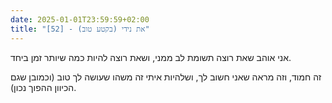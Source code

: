 ```yaml
---
date: 2025-01-01T23:59:59+02:00
title: "[52] - את נידי (בקטע טוב)"
---
```

אני אוהב שאת רוצה תשומת לב ממני, ושאת רוצה להיות כמה שיותר זמן ביחד.

זה חמוד, וזה מראה שאני חשוב לך, ושלהיות איתי זה משהו שעושה לך טוב (וכמובן שגם הכיוון ההפוך נכון).
